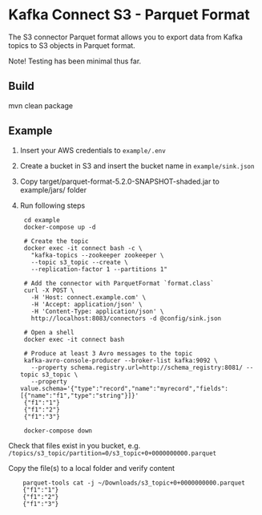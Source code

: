 Kafka Connect S3 - Parquet Format
===

The S3 connector Parquet format allows you to export data from Kafka topics to S3 objects in Parquet format.

Note! Testing has been minimal thus far.

Build
---

mvn clean package


Example
---

1. Insert your AWS credentials to `example/.env`
2. Create a bucket in S3 and insert the bucket name in `example/sink.json`
3. Copy target/parquet-format-5.2.0-SNAPSHOT-shaded.jar to example/jars/ folder
4. Run following steps


        cd example
        docker-compose up -d
        
        # Create the topic
        docker exec -it connect bash -c \
          "kafka-topics --zookeeper zookeeper \
          --topic s3_topic --create \
          --replication-factor 1 --partitions 1"
    
        # Add the connector with ParquetFormat `format.class`       
        curl -X POST \
          -H 'Host: connect.example.com' \
          -H 'Accept: application/json' \
          -H 'Content-Type: application/json' \
          http://localhost:8083/connectors -d @config/sink.json
           
        # Open a shell 
        docker exec -it connect bash 
         
        # Produce at least 3 Avro messages to the topic
        kafka-avro-console-producer --broker-list kafka:9092 \
          --property schema.registry.url=http://schema_registry:8081/ --topic s3_topic \
          --property value.schema='{"type":"record","name":"myrecord","fields":[{"name":"f1","type":"string"}]}'
        {"f1":"1"}
        {"f1":"2"}
        {"f1":"3"}
    
        docker-compose down

Check that files exist in you bucket, e.g.
`/topics/s3_topic/partition=0/s3_topic+0+0000000000.parquet`

Copy the file(s) to a local folder and verify content

        parquet-tools cat -j ~/Downloads/s3_topic+0+0000000000.parquet
        {"f1":"1"}
        {"f1":"2"}
        {"f1":"3"}
